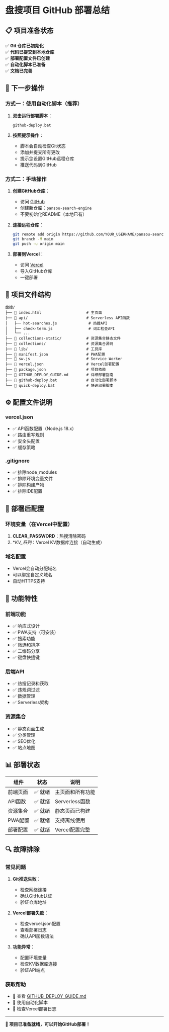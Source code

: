 # 盘搜项目 GitHub 部署总结

## 📋 项目准备状态

✅ **Git 仓库已初始化**  
✅ **代码已提交到本地仓库**  
✅ **部署配置文件已创建**  
✅ **自动化脚本已准备**  
✅ **文档已完善**  

## 🚀 下一步操作

### 方式一：使用自动化脚本（推荐）

1. **双击运行部署脚本**：
   ```
   github-deploy.bat
   ```

2. **按照提示操作**：
   - 脚本会自动检查Git状态
   - 添加并提交所有更改
   - 提示您设置GitHub远程仓库
   - 推送代码到GitHub

### 方式二：手动操作

1. **创建GitHub仓库**：
   - 访问 [GitHub](https://github.com)
   - 创建新仓库：`pansou-search-engine`
   - 不要初始化README（本地已有）

2. **连接远程仓库**：
   ```bash
   git remote add origin https://github.com/YOUR_USERNAME/pansou-search-engine.git
   git branch -M main
   git push -u origin main
   ```

3. **部署到Vercel**：
   - 访问 [Vercel](https://vercel.com)
   - 导入GitHub仓库
   - 一键部署

## 📁 项目文件结构

```
盘搜/
├── 📄 index.html                    # 主页面
├── 📁 api/                          # Serverless API函数
│   ├── hot-searches.js              # 热搜API
│   ├── check-term.js                # 词汇检查API
│   └── ...
├── 📁 collections-static/           # 资源集合静态文件
├── 📁 collections/                  # 资源集合源码
├── 📁 lib/                          # 工具库
├── 📄 manifest.json                 # PWA配置
├── 📄 sw.js                         # Service Worker
├── 📄 vercel.json                   # Vercel部署配置
├── 📄 package.json                  # 项目依赖
├── 📄 GITHUB_DEPLOY_GUIDE.md        # 详细部署指南
├── 📄 github-deploy.bat             # 自动化部署脚本
└── 📄 quick-deploy.bat              # 快速部署脚本
```

## ⚙️ 配置文件说明

### vercel.json
- ✅ API函数配置（Node.js 18.x）
- ✅ 路由重写规则
- ✅ 安全头配置
- ✅ 缓存策略

### .gitignore
- ✅ 排除node_modules
- ✅ 排除环境变量文件
- ✅ 排除构建产物
- ✅ 排除IDE配置

## 🔧 部署后配置

### 环境变量（在Vercel中配置）

1. **CLEAR_PASSWORD**：热搜清除密码
2. **KV_*系列**：Vercel KV数据库连接（自动生成）

### 域名配置
- Vercel会自动分配域名
- 可以绑定自定义域名
- 自动HTTPS支持

## 🎯 功能特性

### 前端功能
- ✅ 响应式设计
- ✅ PWA支持（可安装）
- ✅ 搜索功能
- ✅ 筛选和排序
- ✅ 二维码分享
- ✅ 键盘快捷键

### 后端API
- ✅ 热搜记录和获取
- ✅ 违规词过滤
- ✅ 数据管理
- ✅ Serverless架构

### 资源集合
- ✅ 静态页面生成
- ✅ 分类管理
- ✅ SEO优化
- ✅ 站点地图

## 📊 部署状态

| 组件 | 状态 | 说明 |
|------|------|------|
| 前端页面 | ✅ 就绪 | 主页面和所有功能 |
| API函数 | ✅ 就绪 | Serverless函数 |
| 资源集合 | ✅ 就绪 | 静态页面已构建 |
| PWA配置 | ✅ 就绪 | 支持离线使用 |
| 部署配置 | ✅ 就绪 | Vercel配置完整 |

## 🔍 故障排除

### 常见问题

1. **Git推送失败**：
   - 检查网络连接
   - 确认GitHub认证
   - 验证仓库地址

2. **Vercel部署失败**：
   - 检查vercel.json配置
   - 查看部署日志
   - 确认API函数语法

3. **功能异常**：
   - 配置环境变量
   - 检查KV数据库连接
   - 验证API端点

### 获取帮助
- 📖 查看 [GITHUB_DEPLOY_GUIDE.md](./GITHUB_DEPLOY_GUIDE.md)
- 🔧 使用自动化脚本
- 📝 检查Vercel部署日志

---

**🎉 项目已准备就绪，可以开始GitHub部署！**